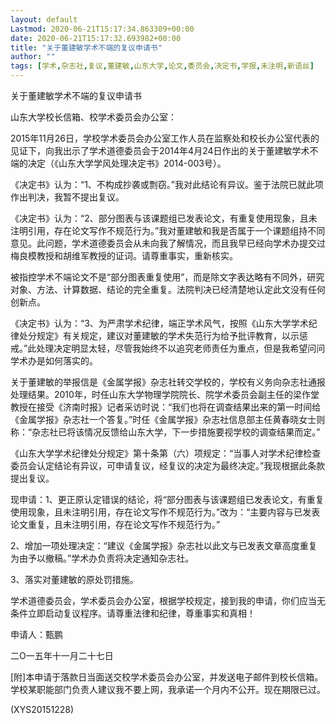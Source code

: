 ```yaml
---
layout: default
Lastmod: 2020-06-21T15:17:34.863309+00:00
date: 2020-06-21T15:17:32.693982+00:00
title: "关于董建敏学术不端的复议申请书"
author: ""
tags: [学术,杂志社,复议,董建敏,山东大学,论文,委员会,决定书,学报,未注明,新语丝]
---
```


关于董建敏学术不端的复议申请书

山东大学校长信箱、校学术委员会办公室：

2015年11月26日，学校学术委员会办公室工作人员在监察处和校长办公室代表的见证下，向我出示了学术道德委员会于2014年4月24日作出的关于董建敏学术不端的决定（《山东大学学风处理决定书》2014-003号）。

《决定书》认为：“1、不构成抄袭或剽窃。”我对此结论有异议。鉴于法院已就此项作出判决，我暂不提出复议。

《决定书》认为：“2、部分图表与该课题组已发表论文，有重复使用现象，且未注明引用，存在论文写作不规范行为。”我对董建敏和我是否属于一个课题组持不同意见。此问题，学术道德委员会从未向我了解情况，而且我早已经向学术办提交过梅良模教授和胡维军教授的证词。请尊重事实，重新核实。

被指控学术不端论文不是“部分图表重复使用”，而是除文字表达略有不同外，研究对象、方法、计算数据、结论的完全重复。法院判决已经清楚地认定此文没有任何创新点。

《决定书》认为：“3、为严肃学术纪律，端正学术风气，按照《山东大学学术纪律处分规定》有关规定，建议对董建敏的学术失范行为给予批评教育，以示惩戒。”此处理决定明显太轻，尽管我始终不以追究老师责任为重点，但是我希望问问学术办是如何落实的。

关于董建敏的举报信是《金属学报》杂志社转交学校的，学校有义务向杂志社通报处理结果。2010年，时任山东大学物理学院院长、院学术委员会副主任的梁作堂教授在接受《济南时报》记者采访时说：“我们也将在调查结果出来的第一时间给《金属学报》杂志社一个答复。”时任《金属学报》杂志社信息部主任黄春晓女士则称：“杂志社已将该情况反馈给山东大学，下一步措施要视学校的调查结果而定。”

《山东大学学术纪律处分规定》第十条第（六）项规定：“当事人对学术纪律检查委员会认定结论有异议，可申请复议，经复议的决定为最终决定。”我现根据此条款提出复议。

现申请：1、更正原认定错误的结论，将“部分图表与该课题组已发表论文，有重复使用现象，且未注明引用，存在论文写作不规范行为。”改为：“主要内容与已发表论文重复，且未注明引用，存在论文写作不规范行为。”

2、增加一项处理决定：“建议《金属学报》杂志社以此文与已发表文章高度重复为由予以撤稿。”学术办负责将决定通知杂志社。

3、落实对董建敏的原处罚措施。

学术道德委员会，学术委员会办公室，根据学校规定，接到我的申请，你们应当无条件立即启动复议程序。请尊重法律和纪律，尊重事实和真相！

申请人：甄鹏

二O一五年十一月二十七日

[附]本申请于落款日当面送交校学术委员会办公室，并发送电子邮件到校长信箱。学校某职能部门负责人建议我不要上网，我承诺一个月内不公开。现在期限已过。

(XYS20151228)

